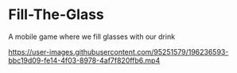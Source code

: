 # Fill-The-Glass
A mobile game where we fill glasses with our drink



https://user-images.githubusercontent.com/95251579/196236593-bbc19d09-fe14-4f03-8978-4af7f820ffb6.mp4


